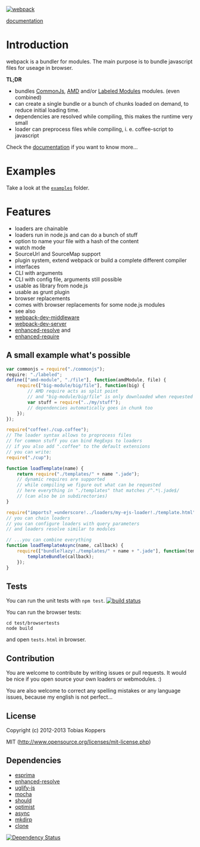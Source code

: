 [![webpack](http://webpack.github.com/assets/logo.png)](http://webpack.github.com)

[documentation](https://github.com/webpack/docs/wiki)

# Introduction

webpack is a bundler for modules. The main purpose is to bundle javascript files for useage in browser.

**TL;DR**

* bundles [CommonJs](http://www.commonjs.org/specs/modules/1.0/), [AMD](https://github.com/amdjs/amdjs-api/wiki/AMD) and/or [Labeled Modules](https://github.com/labeledmodules/labeled-modules-spec/wiki) modules. (even combined)
* can create a single bundle or a bunch of chunks loaded on demand, to reduce initial loading time.
* dependencies are resolved while compiling, this makes the runtime very small
* loader can preprocess files while compiling, i. e. coffee-script to javascript

Check the [documentation](https://github.com/webpack/docs/wiki) if you want to know more...

# Examples

Take a look at the [`examples`](https://github.com/webpack/webpack/tree/master/examples) folder.

# Features

* loaders are chainable
* loaders run in node.js and can do a bunch of stuff
* option to name your file with a hash of the content
* watch mode
* SourceUrl and SourceMap support
* plugin system, extend webpack or build a complete different compiler
* interfaces
 * CLI with arguments
 * CLI with config file, arguments still possible
 * usable as library from node.js
 * usable as grunt plugin
* browser replacements
 * comes with browser replacements for some node.js modules
* see also
 * [webpack-dev-middleware](https://github.com/webpack/webpack-dev-middleware)
 * [webpack-dev-server](https://github.com/webpack/webpack-dev-server)
 * [enhanced-resolve](https://github.com/webpack/enhanced-resolve) and
 * [enhanced-require](https://github.com/webpack/enhanced-require)

## A small example what's possible

``` javascript
var commonjs = require("./commonjs");
require: "./labeled";
define(["amd-module", "./file"], function(amdModule, file) {
	require(["big-module/big/file"], function(big) {
		// AMD require acts as split point
		// and "big-module/big/file" is only downloaded when requested
		var stuff = require("../my/stuff");
		// dependencies automatically goes in chunk too
	});
});

require("coffee!./cup.coffee");
// The loader syntax allows to proprocess files
// for common stuff you can bind RegExps to loaders
// if you also add ".coffee" to the default extensions
// you can write:
require("./cup");

function loadTemplate(name) {
	return require("./templates/" + name ".jade");
	// dynamic requires are supported
	// while compiling we figure out what can be requested
	// here everything in "./templates" that matches /^.*\.jade$/
	// (can also be in subdirectories)
}

require("imports?_=underscore!../loaders/my-ejs-loader!./template.html");
// you can chain loaders
// you can configure loaders with query parameters
// and loaders resolve similar to modules

// ...you can combine everything
function loadTemplateAsync(name, callback) {
	require(["bundle?lazy!./templates/" + name + ".jade"], function(templateBundle) {
		templateBundle(callback);
	});
}
```



## Tests

You can run the unit tests with `npm test`. [![build status](https://secure.travis-ci.org/webpack/webpack.png)](http://travis-ci.org/webpack/webpack)

You can run the browser tests:

```
cd test/browsertests
node build
```

and open `tests.html` in browser.



## Contribution

You are welcome to contribute by writing issues or pull requests.
It would be nice if you open source your own loaders or webmodules. :)

You are also welcome to correct any spelling mistakes or any language issues, because my english is not perfect...




## License

Copyright (c) 2012-2013 Tobias Koppers

MIT (http://www.opensource.org/licenses/mit-license.php)




## Dependencies

* [esprima](http://esprima.org/)
* [enhanced-resolve](https://github.com/webpack/enhanced-resolve)
* [uglify-js](https://github.com/mishoo/UglifyJS)
* [mocha](https://github.com/visionmedia/mocha)
* [should](https://github.com/visionmedia/should.js)
* [optimist](https://github.com/substack/node-optimist)
* [async](https://github.com/caolan/async)
* [mkdirp](http://esprima.org/)
* [clone](https://github.com/pvorb/node-clone)

[![Dependency Status](https://david-dm.org/webpack/webpack.png)](https://david-dm.org/webpack/webpack)
